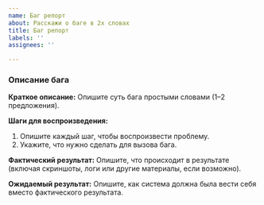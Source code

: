 ```yaml
---
name: Баг репорт
about: Расскажи о баге в 2х словах
title: Баг репорт
labels: ''
assignees: ''

---
```


### Описание бага

**Краткое описание:**
Опишите суть бага простыми словами (1–2 предложения).

**Шаги для воспроизведения:**
1. Опишите каждый шаг, чтобы воспроизвести проблему.
2. Укажите, что нужно сделать для вызова бага.

**Фактический результат:**
Опишите, что происходит в результате (включая скриншоты, логи или другие материалы, если возможно).

**Ожидаемый результат:**
Опишите, как система должна была вести себя вместо фактического результата.
